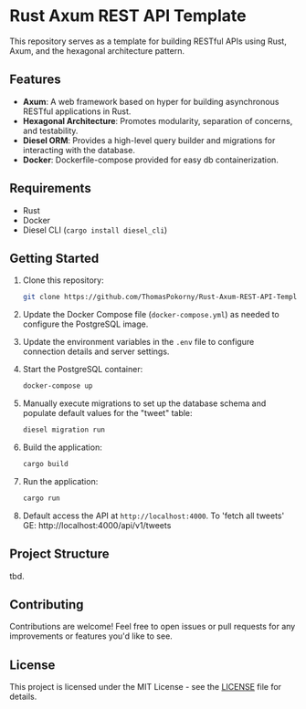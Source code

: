 # Rust Axum REST API Template

This repository serves as a template for building RESTful APIs using Rust, Axum, and the hexagonal architecture pattern.

## Features

- **Axum**: A web framework based on hyper for building asynchronous RESTful applications in Rust.
- **Hexagonal Architecture**: Promotes modularity, separation of concerns, and testability.
- **Diesel ORM**: Provides a high-level query builder and migrations for interacting with the database.
- **Docker**: Dockerfile-compose provided for easy db containerization.

## Requirements

- Rust
- Docker
- Diesel CLI (`cargo install diesel_cli`)

## Getting Started

1. Clone this repository:

    ```bash
    git clone https://github.com/ThomasPokorny/Rust-Axum-REST-API-Template.git
    ```
2. Update the Docker Compose file (`docker-compose.yml`) as needed to configure the PostgreSQL image.

3. Update the environment variables in the `.env` file to configure connection details and server settings.

4. Start the PostgreSQL container:

    ```bash
    docker-compose up
    ```

5. Manually execute migrations to set up the database schema and populate default values for the "tweet" table:

    ```bash
    diesel migration run
    ```

6. Build the application:

    ```bash
    cargo build
    ```

7. Run the application:

    ```bash
    cargo run
    ```

8. Default access the API at `http://localhost:4000`.
   To 'fetch all tweets' GE:  http://localhost:4000/api/v1/tweets

## Project Structure

tbd.

## Contributing

Contributions are welcome! Feel free to open issues or pull requests for any improvements or features you'd like to see.

## License

This project is licensed under the MIT License - see the [LICENSE](LICENSE) file for details.
